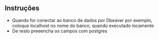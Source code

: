 ## Instruções

- Quando for conectar ao banco de dados por Dbeaver por exemplo, coloque localhost no nome do banco, quando executado locamente
- De resto preeencha os campos com postgres
